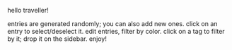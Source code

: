 hello traveller!

entries are generated randomly; you can also add new ones.
click on an entry to select/deselect it.
edit entries, filter by color.
click on a tag to filter by it; drop it on the sidebar.
enjoy!
